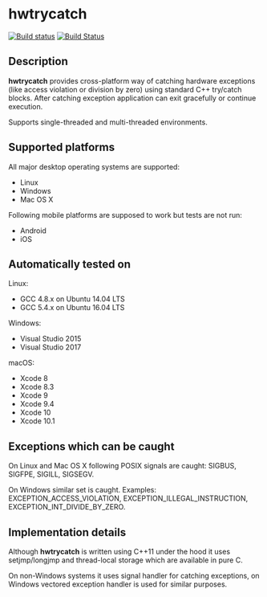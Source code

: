 # hwtrycatch

[![Build status](https://ci.appveyor.com/api/projects/status/cvvfms6c48opx2j0?svg=true)](https://ci.appveyor.com/project/kutelev/hwtrycatch)
[![Build Status](https://travis-ci.org/kutelev/hwtrycatch.svg?branch=master)](https://travis-ci.org/kutelev/hwtrycatch)

## Description ##

**hwtrycatch** provides cross-platform way of catching hardware exceptions (like access violation or division by zero) using standard C++ try/catch blocks. After catching exception application can exit gracefully or continue execution.

Supports single-threaded and multi-threaded environments.

## Supported platforms ##

All major desktop operating systems are supported:

* Linux
* Windows
* Mac OS X

Following mobile platforms are supposed to work but tests are not run:

* Android
* iOS

## Automatically tested on ##

Linux:
* GCC 4.8.x on Ubuntu 14.04 LTS
* GCC 5.4.x on Ubuntu 16.04 LTS

Windows:
* Visual Studio 2015
* Visual Studio 2017

macOS:
* Xcode 8
* Xcode 8.3
* Xcode 9
* Xcode 9.4
* Xcode 10
* Xcode 10.1

## Exceptions which can be caught ##

On Linux and Mac OS X following POSIX signals are caught: SIGBUS, SIGFPE, SIGILL, SIGSEGV.

On Windows similar set is caught. Examples: EXCEPTION_ACCESS_VIOLATION, EXCEPTION_ILLEGAL_INSTRUCTION, EXCEPTION_INT_DIVIDE_BY_ZERO.

## Implementation details ##

Although **hwtrycatch** is written using C++11 under the hood it uses setjmp/longjmp and thread-local storage which are available in pure C.

On non-Windows systems it uses signal handler for catching exceptions, on Windows vectored exception handler is used for similar purposes.

